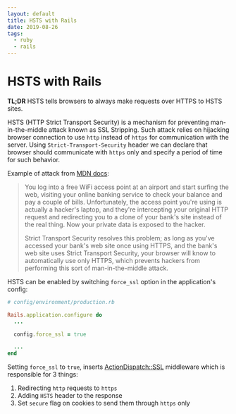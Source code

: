 ```yaml
---
layout: default
title: HSTS with Rails
date: 2019-08-26
tags:
  - ruby
  - rails
---
```


# HSTS with Rails

**TL;DR** HSTS tells browsers to always make requests over HTTPS to HSTS sites.

HSTS (HTTP Strict Transport Security) is a mechanism for preventing man-in-the-middle attack known as SSL Stripping. Such attack relies on hijacking browser connection to use `http` instead of `https` for communication with the server. Using `Strict-Transport-Security` header we can declare that browser should communicate with `https` only and specify a period of time for such behavior.

Example of attack from [MDN docs](https://developer.mozilla.org/en-US/docs/Web/HTTP/Headers/Strict-Transport-Security):

> You log into a free WiFi access point at an airport and start surfing the web, visiting your online banking service to check your balance and pay a couple of bills. Unfortunately, the access point you're using is actually a hacker's laptop, and they're intercepting your original HTTP request and redirecting you to a clone of your bank's site instead of the real thing. Now your private data is exposed to the hacker.
>
> Strict Transport Security resolves this problem; as long as you've accessed your bank's web site once using HTTPS, and the bank's web site uses Strict Transport Security, your browser will know to automatically use only HTTPS, which prevents hackers from performing this sort of man-in-the-middle attack.

HSTS can be enabled by switching `force_ssl` option in the application's config:

```ruby
# config/environment/production.rb

Rails.application.configure do
  ...

  config.force_ssl = true

  ...
end
```

Setting `force_ssl` to `true`, inserts
[ActionDispatch::SSL](https://api.rubyonrails.org/classes/ActionDispatch/SSL.html) middleware which is responsible for 3 things:

1. Redirecting `http` requests to `https`
2. Adding `HSTS` header to the response
3. Set `secure` flag on cookies to send them through `https` only
